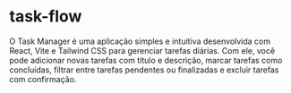 # task-flow
O Task Manager é uma aplicação simples e intuitiva desenvolvida com React, Vite e Tailwind CSS para gerenciar tarefas diárias. Com ele, você pode adicionar novas tarefas com título e descrição, marcar tarefas como concluídas, filtrar entre tarefas pendentes ou finalizadas e excluir tarefas com confirmação.
